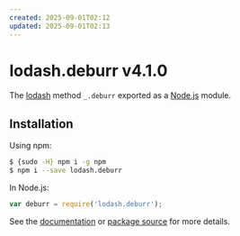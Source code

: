 ```yaml
---
created: 2025-09-01T02:12
updated: 2025-09-01T02:13
---
```

# lodash.deburr v4.1.0

The [lodash](https://lodash.com/) method `_.deburr` exported as a [Node.js](https://nodejs.org/) module.

## Installation

Using npm:
```bash
$ {sudo -H} npm i -g npm
$ npm i --save lodash.deburr
```

In Node.js:
```js
var deburr = require('lodash.deburr');
```

See the [documentation](https://lodash.com/docs#deburr) or [package source](https://github.com/lodash/lodash/blob/4.1.0-npm-packages/lodash.deburr) for more details.
